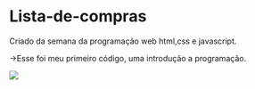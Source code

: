 # Lista-de-compras

Criado da semana da programação web html,css e javascript.

->Esse foi meu primeiro código, uma introdução a programação.

<img src="https://user-images.githubusercontent.com/86134783/133012276-e3b41190-ba86-4cc9-973e-40f594ff7d25.jpeg" widht=180;>
